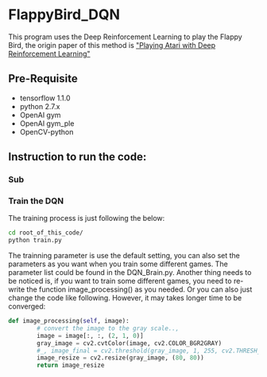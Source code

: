 # FlappyBird_DQN
This program uses the Deep Reinforcement Learning to play the Flappy Bird, the origin paper of this method is ["Playing Atari with Deep Reinforcement Learning"](https://www.cs.toronto.edu/~vmnih/docs/dqn.pdf) 

## Pre-Requisite
* tensorflow 1.1.0
* python 2.7.x
* OpenAI gym
* OpenAI gym_ple
* OpenCV-python

## Instruction to run the code:
### Sub

### Train the DQN
The training process is just following the below:
```bash
cd root_of_this_code/
python train.py
```
The trainning parameter is use the default setting, you can also set the parameters as you want when you train some different games. The parameter list could be found in the DQN_Brain.py. Another thing needs to be noticed is, if you want to train some different games, you need to re-write the function image_processing() as you needed. Or you can also just change the code like following. However, it may takes longer time to be converged:
```python
def image_processing(self, image):
		# convert the image to the gray scale..,
		image = image[:, :, (2, 1, 0)]
		gray_image = cv2.cvtColor(image, cv2.COLOR_BGR2GRAY)
		#_, image_final = cv2.threshold(gray_image, 1, 255, cv2.THRESH_BINARY)
		image_resize = cv2.resize(gray_image, (80, 80))
		return image_resize
```



